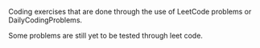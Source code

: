 Coding exercises that are done through the use of LeetCode problems or DailyCodingProblems.

Some problems are still yet to be tested through leet code.
